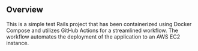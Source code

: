## Overview
This is a simple test Rails project that has been containerized using Docker Compose and utilizes GitHub Actions for a streamlined workflow. The workflow automates the deployment of the application to an AWS EC2 instance.

